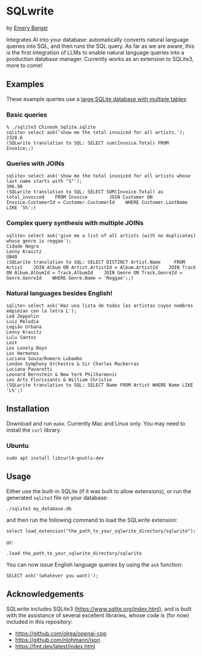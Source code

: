 # SQLwrite

by [Emery Berger](https://emeryberger.com)

Integrates AI into your database: automatically converts natural
language queries into SQL, and then runs the SQL query.  As far as we
are aware, this is the first integration of LLMs to enable natural
language queries into a production database manager. Currently works
as an extension to SQLite3, more to come!


## Examples

These example queries use a [large SQLite database with multiple tables](https://github.com/lerocha/chinook-database/blob/master/ChinookDatabase/DataSources/Chinook_Sqlite.sqlite):

### Basic queries

```
% ./sqlite3 Chinook_Sqlite.sqlite
sqlite> select ask('show me the total invoiced for all artists.');
2328.6
(SQLwrite translation to SQL: SELECT sum(Invoice.Total) FROM Invoice;;)
```

### Queries with JOINs

```
sqlite> select ask('show me the total invoiced for all artists whose last name starts with "S"');
306.98
(SQLwrite translation to SQL: SELECT SUM(Invoice.Total) as total_invoiced    FROM Invoice        JOIN Customer ON Invoice.CustomerId = Customer.CustomerId    WHERE Customer.LastName LIKE 'S%';)
```

### Complex query synthesis with multiple JOINs

```
sqlite> select ask('give me a list of all artists (with no duplicates) whose genre is reggae');
Cidade Negra
Lenny Kravitz
UB40
(SQLwrite translation to SQL: SELECT DISTINCT Artist.Name     FROM Artist    JOIN Album ON Artist.ArtistId = Album.ArtistId    JOIN Track ON Album.AlbumId = Track.AlbumId    JOIN Genre ON Track.GenreId = Genre.GenreId    WHERE Genre.Name = 'Reggae';;)
```

### Natural languages besides English!

```
sqlite> select ask('Haz una lista de todos los artistas cuyos nombres empiezan con la letra L');
Led Zeppelin
Luiz Melodia
Legião Urbana
Lenny Kravitz
Lulu Santos
Lost
Los Lonely Boys
Los Hermanos
Luciana Souza/Romero Lubambo
London Symphony Orchestra & Sir Charles Mackerras
Luciano Pavarotti
Leonard Bernstein & New York Philharmonic
Les Arts Florissants & William Christie
(SQLwrite translation to SQL: SELECT Name FROM Artist WHERE Name LIKE 'L%';)
```

## Installation

Download and run `make`. Currently Mac and Linux only. You may need to install the `curl` library.

### Ubuntu

```
sudo apt install libcurl4-gnutls-dev
```

## Usage

Either use the built-in SQLite (if it was built to allow extensions), or run the generated `sqlite3` file on your database:

```
./sqlite3 my_database.db
```

and then run the following command to load the SQLwrite extension:

```
select load_extension("the_path_to_your_sqlwrite_directory/sqlwrite");
```

or:
```
.load the_path_to_your_sqlwrite_directory/sqlwrite
```

You can now issue English language queries by using the `ask` function:

```
SELECT ask('(whatever you want)');
```

## Acknowledgements

SQLwrite includes SQLite3 (https://www.sqlite.org/index.html), and is
built with the assistance of several excellent libraries, whose code
is (for now) included in this repository:

* https://github.com/olrea/openai-cpp
* https://github.com/nlohmann/json
* https://fmt.dev/latest/index.html

